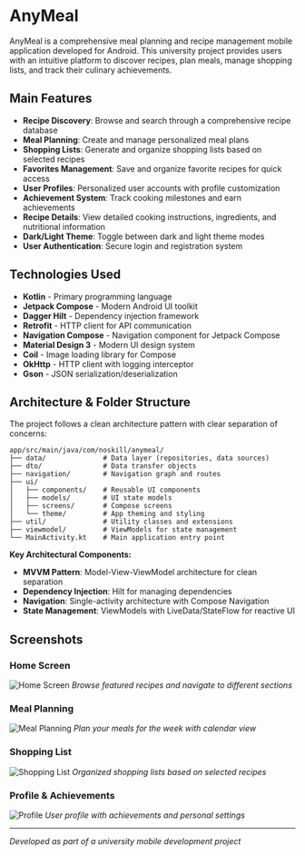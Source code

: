 # AnyMeal

AnyMeal is a comprehensive meal planning and recipe management mobile application developed for Android. This university project provides users with an intuitive platform to discover recipes, plan meals, manage shopping lists, and track their culinary achievements.

## Main Features

- **Recipe Discovery**: Browse and search through a comprehensive recipe database
- **Meal Planning**: Create and manage personalized meal plans
- **Shopping Lists**: Generate and organize shopping lists based on selected recipes
- **Favorites Management**: Save and organize favorite recipes for quick access
- **User Profiles**: Personalized user accounts with profile customization
- **Achievement System**: Track cooking milestones and earn achievements
- **Recipe Details**: View detailed cooking instructions, ingredients, and nutritional information
- **Dark/Light Theme**: Toggle between dark and light theme modes
- **User Authentication**: Secure login and registration system

## Technologies Used

- **Kotlin** - Primary programming language
- **Jetpack Compose** - Modern Android UI toolkit
- **Dagger Hilt** - Dependency injection framework
- **Retrofit** - HTTP client for API communication
- **Navigation Compose** - Navigation component for Jetpack Compose
- **Material Design 3** - Modern UI design system
- **Coil** - Image loading library for Compose
- **OkHttp** - HTTP client with logging interceptor
- **Gson** - JSON serialization/deserialization

## Architecture & Folder Structure

The project follows a clean architecture pattern with clear separation of concerns:

```
app/src/main/java/com/noskill/anymeal/
├── data/              # Data layer (repositories, data sources)
├── dto/               # Data transfer objects
├── navigation/        # Navigation graph and routes
├── ui/
│   ├── components/    # Reusable UI components
│   ├── models/        # UI state models
│   ├── screens/       # Compose screens
│   └── theme/         # App theming and styling
├── util/              # Utility classes and extensions
├── viewmodel/         # ViewModels for state management
└── MainActivity.kt    # Main application entry point
```

**Key Architectural Components:**
- **MVVM Pattern**: Model-View-ViewModel architecture for clean separation
- **Dependency Injection**: Hilt for managing dependencies
- **Navigation**: Single-activity architecture with Compose Navigation
- **State Management**: ViewModels with LiveData/StateFlow for reactive UI

## Screenshots

### Home Screen
![Home Screen](screenshots/home_screen.png)
*Browse featured recipes and navigate to different sections*

### Meal Planning
![Meal Planning](screenshots/meal_plan.png)
*Plan your meals for the week with calendar view*

### Shopping List
![Shopping List](screenshots/shopping_list.png)
*Organized shopping lists based on selected recipes*

### Profile & Achievements
![Profile](screenshots/profile.png)
*User profile with achievements and personal settings*

---

*Developed as part of a university mobile development project*
